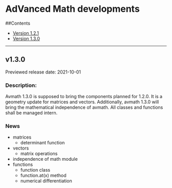 # AdVanced Math developments

##Contents

* [Version 1.2.1](#121)
* [Version 1.3.0](#v130)
---
## v1.3.0

Previewed release date: 2021-10-01
### Description:

Avmath 1.3.0 is supposed to bring the components planned
for 1.2.0. It is a geometry update for matrices and vectors.
Additionally, avmath 1.3.0 will bring the mathematical independence of
avmath. All classes and functions shall be managed intern.
### News
* matrices
  * determinant function
* vectors
  * matrix operations
* independence of math module
* functions
  * function class
  * function.at(x) method
  * numerical differentiation